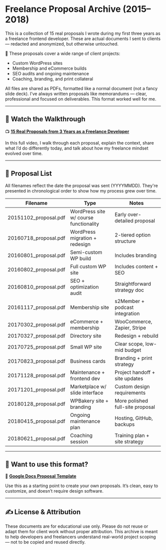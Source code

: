 # Freelance Proposal Archive (2015–2018)

This is a collection of 15 real proposals I wrote during my first three years as a freelance frontend developer. These are actual documents I sent to clients — redacted and anonymized, but otherwise untouched.

🧾 These proposals cover a wide range of client projects:

-   Custom WordPress sites
-   Membership and eCommerce builds
-   SEO audits and ongoing maintenance
-   Coaching, branding, and print collateral

All files are shared as PDFs, formatted like a normal document (not a fancy slide deck). I’ve always written proposals like memorandums — clear, professional and focused on deliverables. This format worked well for me.

---

## 🔗 Watch the Walkthrough

📺 **[15 Real Proposals from 3 Years as a Freelance Developer](https://youtu.be/6AwYzGWCyk4)**

In this full video, I walk through each proposal, explain the context, share what I’d do differently today, and talk about how my freelance mindset evolved over time.

---

## 📄 Proposal List

All filenames reflect the date the proposal was sent (YYYYMMDD). They're presented in chronological order to show how my process grew over time.

| Filename              | Type                                   | Notes                            |
| --------------------- | -------------------------------------- | -------------------------------- |
| 20151102_proposal.pdf | WordPress site w/ course functionality | Early over-detailed proposal     |
| 20160718_proposal.pdf | WordPress migration + redesign         | 2-tiered option structure        |
| 20160801_proposal.pdf | Semi-custom WP build                   | Includes branding                |
| 20160802_proposal.pdf | Full custom WP site                    | Includes content + SEO           |
| 20160810_proposal.pdf | SEO + optimization audit               | Straightforward strategy doc     |
| 20161117_proposal.pdf | Membership site                        | s2Member + podcast integration   |
| 20170302_proposal.pdf | eCommerce + membership                 | WooCommerce, Zapier, Stripe      |
| 20170327_proposal.pdf | Directory site                         | Redesign + rebuild               |
| 20170725_proposal.pdf | Small WP site                          | Clear scope, low-mid budget      |
| 20170823_proposal.pdf | Business cards                         | Branding + print strategy        |
| 20171128_proposal.pdf | Maintenance + frontend dev             | Project handoff + site updates   |
| 20171201_proposal.pdf | Marketplace w/ slide interface         | Custom design requirements       |
| 20180128_proposal.pdf | WPBakery site + branding               | More polished full-site proposal |
| 20180415_proposal.pdf | Ongoing maintenance plan               | Hosting, GitHub, backups         |
| 20180621_proposal.pdf | Coaching session                       | Training plan + site strategy    |

---

## 📄 Want to use this format?

📄 **[Google Docs Proposal Template](https://docs.google.com/document/d/1hdwWb-17HA_6tVeH0DszZFFxNRnxv2XImYtuAMKrAEY/edit?usp=sharing)**

Use this as a starting point to create your own proposals. It’s clean, easy to customize, and doesn’t require design software.

---

## ✍️ License & Attribution

These documents are for educational use only. Please do not reuse or adapt them for client work without proper attribution. This archive is meant to help developers and freelancers understand real-world project scoping — not to be copied and reused directly.
